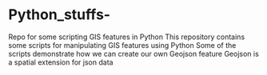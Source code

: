 # Python_stuffs-
Repo for some scripting GIS features in Python 
This repository contains some scripts for manipulating GIS features using Python
Some of the scripts demonstrate how we can create our own Geojson feature 
Geojson is a spatial extension for json data 
